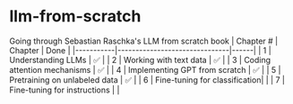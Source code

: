 # llm-from-scratch
Going through Sebastian Raschka's LLM from scratch book
| Chapter # | Chapter                       | Done |
|-----------|-------------------------------|------|
| 1         | Understanding LLMs            | ✅   |
| 2         | Working with text data        | ✅   |
| 3         | Coding attention mechanisms   | ✅   |
| 4         | Implementing GPT from scratch | ✅   |
| 5         | Pretraining on unlabeled data | ✅   |
| 6         | Fine-tuning for classification|      |
| 7         | Fine-tuning for instructions  |      |
